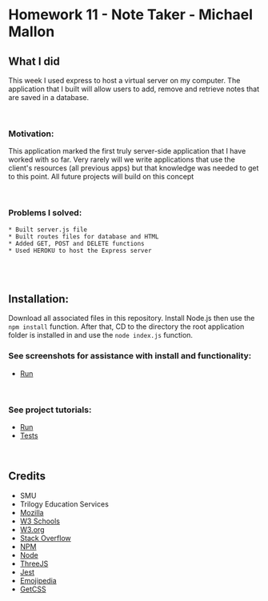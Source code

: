 # Homework 11 - Note Taker - Michael Mallon

## What I did

This week I used express to host a virtual server on my computer. The application that I built will allow users to add, remove and retrieve notes that are saved in a database. 


<br>

### Motivation:
This application marked the first truly server-side application that I have worked with so far. Very rarely will we write applications that use the client's resources (all previous apps) but that knowledge was needed to get to this point. All future projects will build on this concept


<br>

### Problems I solved:
    * Built server.js file
    * Built routes files for database and HTML
    * Added GET, POST and DELETE functions
    * Used HEROKU to host the Express server

<br />
<br />

## Installation:
Download all associated files in this repository. Install Node.js then use the `npm install` function. After that, CD to the directory the root application folder is installed in and use the `node index.js` function.

### See screenshots for assistance with install and functionality:
- [Run](https://github.com/MikeMallonIT/HW10-TeamProfileGenerator/blob/main/dist/testRun.png)

<br>

### See project tutorials:
- [Run](https://watch.screencastify.com/v/wyBs9UQS5ZxLy0ns9egQ)
- [Tests](https://watch.screencastify.com/v/UFPLMIMd5MluOq41d6tQ)

<br />

## Credits
- SMU
- Trilogy Education Services
- [Mozilla](https://developer.mozilla.org)
- [W3 Schools](https://www.w3schools.com/)
- [W3.org](https://www.w3.org/)
- [Stack Overflow](https://stackoverflow.com)
- [NPM](https://www.npmjs.com/package/inquirer)
- [Node](https://nodejs.org/en/download/)
- [ThreeJS](https://threejs.org/)
- [Jest](https://jestjs.io/)
- [Emojipedia](https://emojipedia.org/)
- [GetCSS](https://getcssscan.com/)